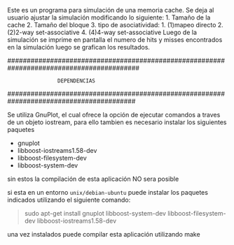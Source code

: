 Este es un programa para simulación de una memoria cache.
Se deja al usuario ajustar la simulación modificando lo siguiente:
	1. Tamaño de la cache
	2. Tamaño del bloque
	3. tipo de asociatividad:
	  1. (1)mapeo directo
          2. (2)2-way set-associative
	  4. (4)4-way set-associative
Luego de la simulación se imprime en pantalla el numero de hits y misses encontrados en la simulación
luego se grafican los resultados.

##########################################################################################

					DEPENDENCIAS

#########################################################################################

Se utiliza GnuPlot, el cual ofrece la opción de ejecutar comandos a traves de un objeto
iostream, para ello tambien es necesario instalar los siguientes paquetes

* gnuplot
* libboost-iostreams1.58-dev
* libboost-filesystem-dev
* libboost-system-dev

sin estos la compilación de esta aplicación NO sera posible

si esta en un entorno `unix/debian-ubuntu` puede instalar los paquetes indicados utilizando
el siguiente comando:

 > sudo apt-get install gnuplot libboost-system-dev libboost-filesystem-dev libboost-iostreams1.58-dev

una vez instalados puede compilar esta aplicación utilizando make


